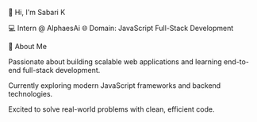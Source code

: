 👋 Hi, I'm Sabari K

💻 Intern @ AlphaesAi
🌐 Domain: JavaScript Full-Stack Development

🚀 About Me

Passionate about building scalable web applications and learning end-to-end full-stack development.

Currently exploring modern JavaScript frameworks and backend technologies.

Excited to solve real-world problems with clean, efficient code.
